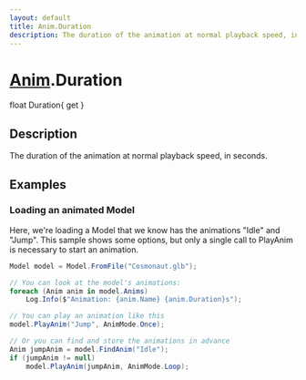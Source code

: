 ```yaml
---
layout: default
title: Anim.Duration
description: The duration of the animation at normal playback speed, in seconds.
---
```

# [Anim]({{site.url}}/Pages/StereoKit/Anim.html).Duration

<div class='signature' markdown='1'>
float Duration{ get }
</div>

## Description
The duration of the animation at normal playback speed, in
seconds.


## Examples

### Loading an animated Model
Here, we're loading a Model that we know has the animations "Idle"
and "Jump". This sample shows some options, but only a single call
to PlayAnim is necessary to start an animation.
```csharp
Model model = Model.FromFile("Cosmonaut.glb");

// You can look at the model's animations:
foreach (Anim anim in model.Anims)
	Log.Info($"Animation: {anim.Name} {anim.Duration}s");

// You can play an animation like this
model.PlayAnim("Jump", AnimMode.Once);

// Or you can find and store the animations in advance
Anim jumpAnim = model.FindAnim("Idle");
if (jumpAnim != null)
	model.PlayAnim(jumpAnim, AnimMode.Loop);
```

